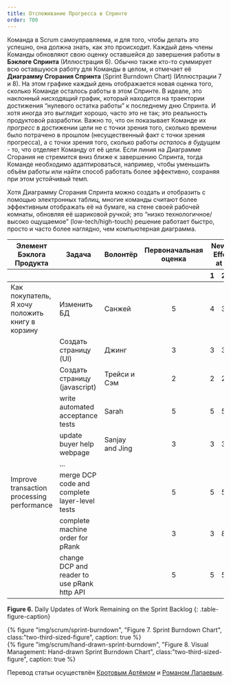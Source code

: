 ```yaml
---
title: Отслеживание Прогресса в Спринте
order: 700
---
```


Команда в Scrum самоуправляема, и для того, чтобы делать это успешно, она должна знать, как это происходит. Каждый день члены Команды обновляют свою оценку оставшейся до завершения работы в **Бэклоге Спринта** (Иллюстрация 6). Обычно также кто-то суммирует всю оставшуюся работу для Команды в целом, и отмечает её **Диаграмму Сгорания Спринта** (Sprint Burndown Chart) (Иллюстрации 7 и 8). На этом графике каждый день отображается новая оценка того, сколько Команде осталось работы в этом Спринте. В идеале, это наклонный *нисходящий* график, который находится на траектории достижения “нулевого остатка работы” к последнему дню Спринта. И хотя иногда это выглядит хорошо, часто это не так; это реальность продуктовой разработки. Важно то, что он показывает Команде их *прогресс* в достижении цели не с точки зрения того, сколько времени было потрачено в прошлом (несущественный факт с точки зрения прогресса), а с точки зрения того, сколько работы *осталось в будущем* - то, что отделяет Команду от её цели. Если линия на Диаграмме Сгорания не стремится вниз ближе к завершению Спринта, тогда Команде необходимо адаптироваться, например, чтобы уменьшить объём работы или найти способ работать более эффективно, сохраняя при этом устойчивый темп.

Хотя Диаграмму Сгорания Спринта можно создать и отобразить с помощью электронных таблиц, многие команды считают более эффективным отображать её на бумаге, на стене своей рабочей комнаты, обновляя её шариковой ручкой; это “низко технологичное/высоко ощущаемое” (low-tech/high-touch) решение работает быстро, просто и часто более наглядно, чем компьютерная диаграмма.

<table class="grid_table_with_header">
  <thead>
    <tr>
      <th style="text-align: center">Элемент Бэклога Продукта</th>
      <th style="text-align: center">Задача</th>
      <th style="text-align: center">Волонтёр</th>
      <th style="text-align: center">Первоначальная оценка</th>
      <th colspan="6" style="text-align: center">New Estimates of Effort remaining at end of day...</th>
    </tr>
    <tr>
      <th></th><th></th><th></th><th></th>
      <th style="text-align: center">1</th>
      <th style="text-align: center">2</th>
      <th style="text-align: center">3</th>
      <th style="text-align: center">4</th>
      <th style="text-align: center">5</th>
      <th style="text-align: center">6</th>
    </tr>
  </thead>
  <tbody>
    <tr>
      <td>Как покупатель, Я хочу положить книгу в корзину</td>
      <td>Изменить БД</td>
      <td>Санжей</td>
      <td style="text-align: center">5</td>
      <td style="text-align: center">4</td>
      <td style="text-align: center">3</td>
      <td style="text-align: center">0</td>
      <td style="text-align: center">0</td>
      <td style="text-align: center">0</td>
      <td></td>
    </tr>
    <tr>
      <td></td>
      <td>Создать страницу (UI)</td>
      <td>Джинг</td>
      <td style="text-align: center">3</td>
      <td style="text-align: center">3</td>
      <td style="text-align: center">3</td>
      <td style="text-align: center">2</td>
      <td style="text-align: center">0</td>
      <td style="text-align: center">0</td>
      <td></td>
    </tr>
    <tr>
      <td></td>
      <td>Создать страницу (javascript)</td>
      <td>Трейси и Сэм</td>
      <td style="text-align: center">2</td>
      <td style="text-align: center">2</td>
      <td style="text-align: center">2</td>
      <td style="text-align: center">1</td>
      <td style="text-align: center">0</td>
      <td style="text-align: center">0</td>
      <td></td>
    </tr>
    <tr>
      <td></td>
      <td>write automated acceptance tests</td>
      <td>Sarah</td>
      <td style="text-align: center">5</td>
      <td style="text-align: center">5</td>
      <td style="text-align: center">5</td>
      <td style="text-align: center">5</td>
      <td style="text-align: center">5</td>
      <td style="text-align: center">0</td>
      <td></td>
    </tr>
    <tr>
      <td></td>
      <td>update buyer help webpage</td>
      <td>Sanjay and Jing</td>
      <td style="text-align: center">3</td>
      <td style="text-align: center">3</td>
      <td style="text-align: center">3</td>
      <td style="text-align: center">3</td>
      <td style="text-align: center">3</td>
      <td style="text-align: center">0</td>
      <td></td>
    </tr>
    <tr>
      <td></td>
      <td>...</td>
      <td></td><td></td><td></td><td></td><td></td><td></td><td></td><td></td>
    </tr>
    <tr>
      <td>Improve transaction processing performance</td>
      <td>merge DCP code and complete layer-level tests</td>
      <td></td>
      <td style="text-align: center">5</td>
      <td style="text-align: center">5</td>
      <td style="text-align: center">5</td>
      <td style="text-align: center">5</td>
      <td style="text-align: center">5</td>
      <td style="text-align: center">5</td>
      <td></td>
    </tr>
    <tr>
      <td></td>
      <td>complete machine order for pRank</td>
      <td></td>
      <td style="text-align: center">3</td>
      <td style="text-align: center">3</td>
      <td style="text-align: center">8</td>
      <td style="text-align: center">8</td>
      <td style="text-align: center">8</td>
      <td style="text-align: center">8</td>
      <td></td>
    </tr>
    <tr>
      <td></td>
      <td>change DCP and reader to use pRank http API</td>
      <td></td>
      <td style="text-align: center">5</td>
      <td style="text-align: center">5</td>
      <td style="text-align: center">5</td>
      <td style="text-align: center">5</td>
      <td style="text-align: center">5</td>
      <td style="text-align: center">5</td>
      <td></td>
    </tr>
  </tbody>
</table>

**Figure 6.** Daily Updates of Work Remaining on the Sprint Backlog
{: .table-figure-caption}


<div>
  {% figure "img/scrum/sprint-burndown", "Figure 7. Sprint Burndown Chart", class:"two-third-sized-figure", caption: true %}
</div>

<div>
  {% figure "img/scrum/hand-drawn-sprint-burndown", "Figure 8. Visual Management: Hand-drawn Sprint Burndown Chart", class:"two-third-sized-figure", caption: true %}
</div>

Перевод статьи осуществлён [Кротовым Артёмом](https://www.facebook.com/artem.v.krotov) и [Романом Лапаевым](https://www.linkedin.com/in/romanlapaev).